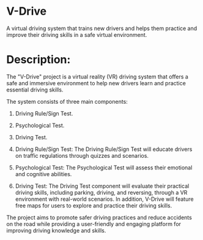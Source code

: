 # V-Drive
A virtual driving system that trains new drivers and helps them practice and improve their driving skills in a safe virtual environment.

# Description:
The "V-Drive" project is a virtual reality (VR) driving system that offers a safe and immersive environment to help new drivers learn and practice essential driving skills.

The system consists of three main components:

1. Driving Rule/Sign Test.
2. Psychological Test.
3. Driving Test.
   
1. Driving Rule/Sign Test:
The Driving Rule/Sign Test will educate drivers on traffic regulations through quizzes and scenarios.

3. Psychological Test:
The Psychological Test will assess their emotional and cognitive abilities.

5. Driving Test:
The Driving Test component will evaluate their practical driving skills, including parking, driving, and reversing, through a VR environment with real-world scenarios. In addition, V-Drive will feature free maps for users to explore and practice their driving skills.

The project aims to promote safer driving practices and reduce accidents on the road while providing a user-friendly and engaging platform for improving driving knowledge and skills. 
